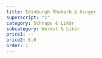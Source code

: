 ```yaml
---
title: Edinburgh Rhubarb & Ginger
superscript: "1"
category: Schnaps & Likör
subcategory: Wermut & Likör
price1: --
price2: 6,0
order: 1
---
```

